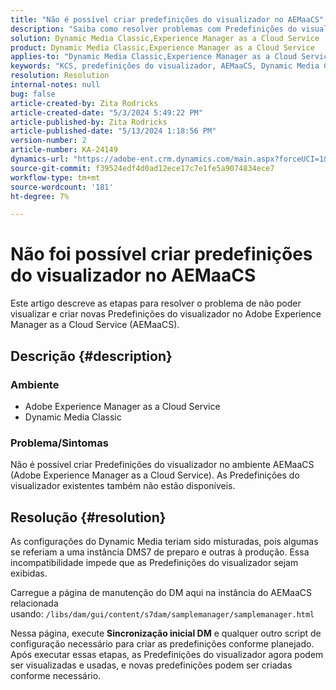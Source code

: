```yaml
---
title: "Não é possível criar predefinições do visualizador no AEMaaCS"
description: "Saiba como resolver problemas com Predefinições do visualizador no AEMaaCS."
solution: Dynamic Media Classic,Experience Manager as a Cloud Service
product: Dynamic Media Classic,Experience Manager as a Cloud Service
applies-to: "Dynamic Media Classic,Experience Manager as a Cloud Service"
keywords: "KCS, predefinições do visualizador, AEMaaCS, Dynamic Media Classic, Experience Manager"
resolution: Resolution
internal-notes: null
bug: false
article-created-by: Zita Rodricks
article-created-date: "5/3/2024 5:49:22 PM"
article-published-by: Zita Rodricks
article-published-date: "5/13/2024 1:18:56 PM"
version-number: 2
article-number: KA-24149
dynamics-url: "https://adobe-ent.crm.dynamics.com/main.aspx?forceUCI=1&pagetype=entityrecord&etn=knowledgearticle&id=d4a1e376-7509-ef11-9f8a-6045bd026dc7"
source-git-commit: f39524edf4d0ad12ece17c7e1fe5a9074834ece7
workflow-type: tm+mt
source-wordcount: '181'
ht-degree: 7%

---
```


# Não foi possível criar predefinições do visualizador no AEMaaCS


Este artigo descreve as etapas para resolver o problema de não poder visualizar e criar novas Predefinições do visualizador no Adobe Experience Manager as a Cloud Service (AEMaaCS).

## Descrição {#description}


### <b>Ambiente</b>

- Adobe Experience Manager as a Cloud Service
- Dynamic Media Classic




### Problema/Sintomas

Não é possível criar Predefinições do visualizador no ambiente AEMaaCS (Adobe Experience Manager as a Cloud Service). As Predefinições do visualizador existentes também não estão disponíveis.


## Resolução {#resolution}


As configurações do Dynamic Media teriam sido misturadas, pois algumas se referiam a uma instância DMS7 de preparo e outras à produção. Essa incompatibilidade impede que as Predefinições do visualizador sejam exibidas.

Carregue a página de manutenção do DM aqui na instância do AEMaaCS relacionada usando: `/libs/dam/gui/content/s7dam/samplemanager/samplemanager.html`

Nessa página, execute <b>Sincronização inicial DM</b> e qualquer outro script de configuração necessário para criar as predefinições conforme planejado. Após executar essas etapas, as Predefinições do visualizador agora podem ser visualizadas e usadas, e novas predefinições podem ser criadas conforme necessário.
